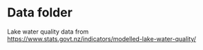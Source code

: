 # Data folder
Lake water quality data from
https://www.stats.govt.nz/indicators/modelled-lake-water-quality/
